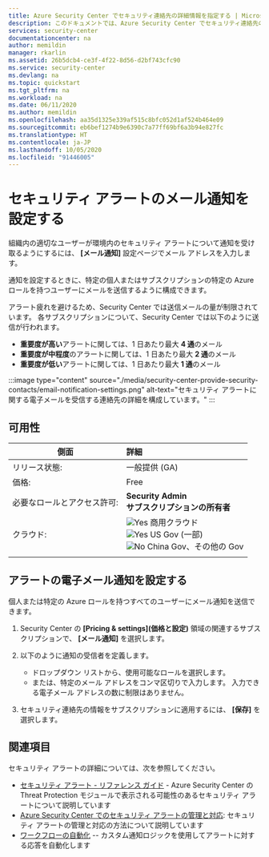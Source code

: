 ```yaml
---
title: Azure Security Center でセキュリティ連絡先の詳細情報を指定する | Microsoft Docs
description: このドキュメントでは、Azure Security Center でセキュリティ連絡先の詳細情報を指定する方法について説明します。
services: security-center
documentationcenter: na
author: memildin
manager: rkarlin
ms.assetid: 26b5dcb4-ce3f-4f22-8d56-d2bf743cfc90
ms.service: security-center
ms.devlang: na
ms.topic: quickstart
ms.tgt_pltfrm: na
ms.workload: na
ms.date: 06/11/2020
ms.author: memildin
ms.openlocfilehash: aa35d1325e339af515c8bfc052d1af524b464e09
ms.sourcegitcommit: eb6bef1274b9e6390c7a77ff69bf6a3b94e827fc
ms.translationtype: HT
ms.contentlocale: ja-JP
ms.lasthandoff: 10/05/2020
ms.locfileid: "91446005"
---
```

# <a name="set-up-email-notifications-for-security-alerts"></a>セキュリティ アラートのメール通知を設定する 

組織内の適切なユーザーが環境内のセキュリティ アラートについて通知を受け取るようにするには、 **[メール通知]** 設定ページでメール アドレスを入力します。

通知を設定するときに、特定の個人またはサブスクリプションの特定の Azure ロールを持つユーザーにメールを送信するように構成できます。 

アラート疲れを避けるため、Security Center では送信メールの量が制限されています。 各サブスクリプションについて、Security Center では以下のように送信が行われます。

- **重要度が高い**アラートに関しては、1 日あたり最大 **4 通**のメール
- **重要度が中程度**のアラートに関しては、1 日あたり最大 **2 通**のメール
- **重要度が低い**アラートに関しては、1 日あたり最大 **1 通**のメール


:::image type="content" source="./media/security-center-provide-security-contacts/email-notification-settings.png" alt-text="セキュリティ アラートに関する電子メールを受信する連絡先の詳細を構成しています。" :::

## <a name="availability"></a>可用性

|側面|詳細|
|----|:----|
|リリース状態:|一般提供 (GA)|
|価格:|Free|
|必要なロールとアクセス許可:|**Security Admin**<br>**サブスクリプションの所有者** |
|クラウド:|![Yes](./media/icons/yes-icon.png) 商用クラウド<br>![Yes](./media/icons/yes-icon.png) US Gov (一部)<br>![No](./media/icons/no-icon.png) China Gov、その他の Gov|
|||


## <a name="set-up-email-notifications-for-alerts"></a>アラートの電子メール通知を設定する<a name="email"></a>

個人または特定の Azure ロールを持つすべてのユーザーにメール通知を送信できます。

1. Security Center の **[Pricing & settings]\(価格と設定\)** 領域の関連するサブスクリプションで、 **[メール通知]** を選択します。

1. 以下のように通知の受信者を定義します。

    - ドロップダウン リストから、使用可能なロールを選択します。
    - または、特定のメール アドレスをコンマ区切りで入力します。 入力できる電子メール アドレスの数に制限はありません。

1. セキュリティ連絡先の情報をサブスクリプションに適用するには、 **[保存]** を選択します。


## <a name="see-also"></a>関連項目
セキュリティ アラートの詳細については、次を参照してください。

* [セキュリティ アラート - リファレンス ガイド](alerts-reference.md) - Azure Security Center の Threat Protection モジュールで表示される可能性のあるセキュリティ アラートについて説明しています
* [Azure Security Center でのセキュリティ アラートの管理と対応](security-center-managing-and-responding-alerts.md): セキュリティ アラートの管理と対応の方法について説明しています
* [ワークフローの自動化](workflow-automation.md) -- カスタム通知ロジックを使用してアラートに対する応答を自動化します